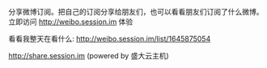 分享微博订阅。把自己的订阅分享给朋友们，也可以看看朋友们订阅了什么微博。
立即访问 http://weibo.session.im 体验

看看我整天在看什么: http://weibo.session.im/list/1645875054

http://share.session.im (powered by 盛大云主机)